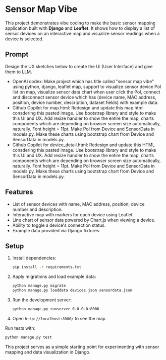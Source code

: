 # Sensor Map Vibe

This project demonstrates vibe coding to make the basic sensor mapping application built with **Django** and **Leaflet**. It shows how to display a list of sensor devices on an interactive map and visualize sensor readings when a device is selected.

## Prompt
Design the UX sketches below to create the UI (User Interface) and give them to LLM.

- OpenAI codex: Make project which has title called "sensor map vibe" using python, django, leaflet map, support to visualize sensor device PoI list on map, visualize sensor data chart when user click the PoI, connect and disconnect sensor device which has (device name, MAC address, position, device number, description, dataset fields) with example data.   
- Github Copilot for map.html: Redesign and update this map.html consdering this pasted image. Use bootstrap library and style to make this UI and UX. Add resize handler to show the entire the map, charts components which are depending on browser screen size automatically, naturally. Font height = 11pt. Make PoI from Device and SensorData in models.py. Make these charts using bootstrap chart from Device and SensorData in models.py.
- Github Copilot for device_detail.html: Redesign and update this HTML consdering this pasted image. Use bootstrap library and style to make this UI and UX. Add resize handler to show the entire the map, charts components which are depending on browser screen size automatically, naturally. Font height = 11pt. Make PoI from Device and SensorData in models.py. Make these charts using bootstrap chart from Device and SensorData in models.py.

## Features

- List of sensor devices with name, MAC address, position, device number and description.
- Interactive map with markers for each device using Leaflet.
- Line chart of sensor data powered by Chart.js when viewing a device.
- Ability to toggle a device's connection status.
- Example data provided via Django fixtures.

## Setup

1. Install dependencies:
   ```bash
   pip install -r requirements.txt
   ```
2. Apply migrations and load example data:
   ```bash
   python manage.py migrate
   python manage.py loaddata devices.json sensordata.json
   ```
3. Run the development server:
   ```bash
   python manage.py runserver 0.0.0.0:8000
   ```
4. Open `http://localhost:8000/` to see the map.

Run tests with:
```bash
python manage.py test
```

This project serves as a simple starting point for experimenting with sensor mapping and data visualization in Django.
